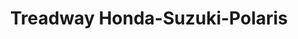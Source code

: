 ---
title: "Treadway Honda-Suzuki-Polaris"
url: /zanesville/treadway-honda-suzuki-polaris/
shop: motorcycle
---